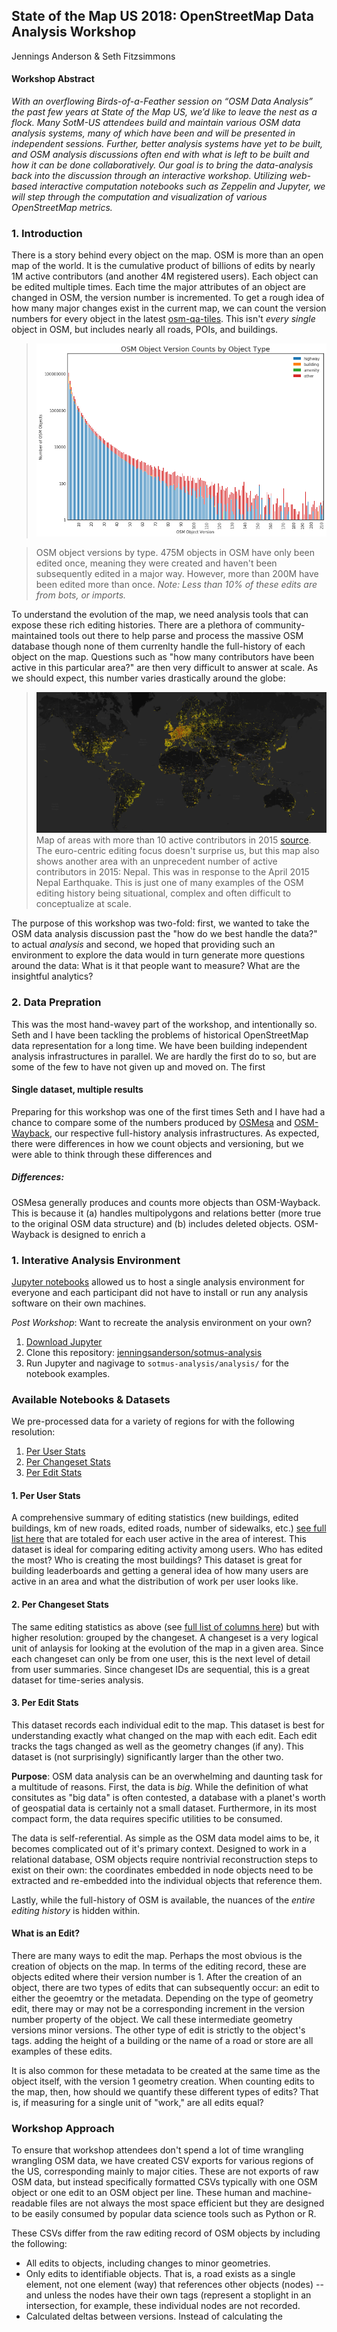State of the Map US 2018: OpenStreetMap Data Analysis Workshop
----------------------------------------------------
Jennings Anderson & Seth Fitzsimmons

#### Workshop Abstract

_With an overflowing Birds-of-a-Feather session on “OSM Data Analysis” the past few years at State of the Map US, we’d like to leave the nest as a flock. Many SotM-US attendees build and maintain various OSM data analysis systems, many of which have been and will be presented in independent sessions. Further, better analysis systems have yet to be built, and OSM analysis discussions often end with what is left to be built and how it can be done collaboratively. Our goal is to bring the data-analysis back into the discussion through an interactive workshop. Utilizing web-based interactive computation notebooks such as Zeppelin and Jupyter, we will step through the computation and visualization of various OpenStreetMap metrics._

### 1. Introduction
There is a story behind every object on the map. OSM is more than an open map of the world. It is the cumulative product of billions of edits by nearly 1M active contributors (and another 4M registered users). Each object can be edited multiple times. Each time the major attributes of an object are changed in OSM, the version number is incremented. To get a rough idea of how many major changes exist in the current map, we can count the version numbers for every object in the latest [osm-qa-tiles](https://osmlab.github.io/osm-qa-tiles/). This isn't _every single_ object in OSM, but includes nearly all roads, POIs, and buildings.

> ![ Histogram of Object Versions from OSM-QA-Tiles ](assets/osm_objects_by_version.png)

> OSM object versions by type. 475M objects in OSM have only been edited once, meaning they were created and haven't been subsequently edited in a major way. However, more than 200M have been edited more than once. _Note: Less than 10% of these edits are from bots, or imports._

To understand the evolution of the map, we need analysis tools that can expose these rich editing histories. There are a plethora of community-maintained tools out there to help parse and process the massive OSM database though none of them currenlty handle the full-history of each object on the map. Questions such as "how many contributors have been active in this particular area?" are then very difficult to answer at scale. As we should expect, this number varies drastically around the globe: 

> ![ Map of 2015 users](assets/more_than_10_editors_2015.png)
> Map of areas with more than 10 active contributors in 2015 [source](http://mapbox.github.io/osm-analysis-collab/editor-density?yearIdx=10&layer=0&minUsers=10&minObjects=1&#3/30.72/15.15). The euro-centric editing focus doesn't surprise us, but this map also shows another area with an unprecedent number of active contributors in 2015: Nepal. This was in response to the April 2015 Nepal Earthquake. This is just one of many examples of the OSM editing history being situational, complex and often difficult to conceptualize at scale.

The purpose of this workshop was two-fold: first, we wanted to take the OSM data analysis discussion past the "how do we best handle the data?" to actual _analysis_ and second, we hoped that providing such an environment to explore the data would in turn generate more questions around the data: What is it that people want to measure? What are the insightful analytics?

### 2. Data Prepration
This was the most hand-wavey part of the workshop, and intentionally so. Seth and I have been tackling the problems of historical OpenStreetMap data representation for a long time. We have been building independent analysis infrastructures in parallel. We are hardly the first do to so, but are some of the few to have not given up and moved on. The first 



#### Single dataset, multiple results
Preparing for this workshop was one of the first times Seth and I have had a chance to compare some of the numbers produced by [OSMesa](//github.com/azavea/osmesa) and [OSM-Wayback](//github.com/osmlab/osm-waybac), our respective full-history analysis infrastructures. As expected, there were differences in how we count objects and versioning, but we were able to think through these differences and 

##### Differences:

OSMesa generally produces and counts more objects than OSM-Wayback. This is because it (a) handles multipolygons and relations better (more true to the original OSM data structure) and (b) includes deleted objects. OSM-Wayback is designed to enrich a 


### 1. Interative Analysis Environment

[Jupyter notebooks](http://jupyter.org) allowed us to host a single analysis environment for everyone and each participant did not have to install or run any analysis software on their own machines.

*Post Workshop*: Want to recreate the analysis environment on your own?

1. [Download Jupyter](//jupyter.org)
2. Clone this repository: [jenningsanderson/sotmus-analysis](//github.com/jenningsanderson/sotmus-analysis)
3. Run Jupyter and nagivage to `sotmus-analysis/analysis/` for the notebook examples.


### Available Notebooks &amp; Datasets
We pre-processed data for a variety of regions for with the following resolution: 

1. [Per User Stats]()
2. [Per Changeset Stats]()
3. [Per Edit Stats]()


#### 1. Per User Stats
A comprehensive summary of editing statistics (new buildings, edited buildings, km of new roads, edited roads, number of sidewalks, etc.) [see full list here]() that are totaled for each user active in the area of interest. This dataset is ideal for comparing editing activity among users. Who has edited the most? Who is creating the most buildings? This dataset is great for building leaderboards and getting a general idea of how many users are active in an area and what the distribution of work per user looks like.

#### 2. Per Changeset Stats
The same editing statistics as above (see [full list of columns here]()) but with higher resolution: grouped by the changeset. A changeset is a very logical unit of anlaysis for looking at the evolution of the map in a given area. Since each changeset can only be from one user, this is the next level of detail from user summaries. Since changeset IDs are sequential, this is a great dataset for time-series analysis.

#### 3. Per Edit Stats
This dataset records each individual edit to the map. This dataset is best for understanding exactly what changed on the map with each edit. Each edit tracks the tags changed as well as the geometry changes (if any). This dataset is (not surprisingly) significantly larger than the other two.















**Purpose**: OSM data analysis can be an overwhelming and daunting task for a multitude of reasons. First, the data is _big_. While the definition of what consitutes as "big data" is often contested, a database with a planet's worth of geospatial data is certainly not a small dataset. Furthermore, in its most compact form, the data requires specific utilities to be consumed.

The data is self-referential. As simple as the OSM data model aims to be, it becomes complicated out of it's primary context. Designed to work in a relational database, OSM objects require nontrivial reconstruction steps to exist on their own: the coordinates embedded in node objects need to be extracted and re-embedded into the individual objects that reference them.

Lastly, while the full-history of OSM is available, the nuances of the _entire editing history_ is hidden within.



#### What is an Edit?
There are many ways to edit the map. Perhaps the most obvious is the creation of objects on the map. In terms of the editing record, these are objects edited where their version number is 1. After the creation of an object, there are two types of edits that can subsequently occur: an edit to either the geoemtry or the metadata. Depending on the type of geometry edit, there may or may not be a corresponding increment in the version number property of the object. We call these intermediate geometry versions minor versions. The other type of edit is strictly to the object's tags. 
adding the height of a building or the name of a road or store are all examples of these edits. 

It is also common for these metadata to be created at the same time as the object itself, with the version 1 geometry creation. When counting edits to the map, then, how should we quantify these different types of edits? That is, if measuring for a single unit of "work," are all edits equal?


### Workshop Approach
To ensure that workshop attendees don't spend a lot of time wrangling wrangling OSM data, we have created CSV exports for various regions of the US, corresponding mainly to major cities. These are not exports of raw OSM data, but instead specifically formatted CSVs typically with one OSM object or one edit to an OSM object per line. These human and machine-readable files are not always the most space efficient but they are designed to be easily consumed by popular data science tools such as Python or R. 

These CSVs differ from the raw editing record of OSM objects by including the following:
 - All edits to objects, including changes to minor geometries.
 - Only edits to identifiable objects. That is, a road exists as a single element, not one element (way) that references other objects (nodes) -- and unless the nodes have their own tags (represent a stoplight in an intersection, for example, these individual nodes are not recorded.
 - Calculated deltas between versions. Instead of calculating the 
